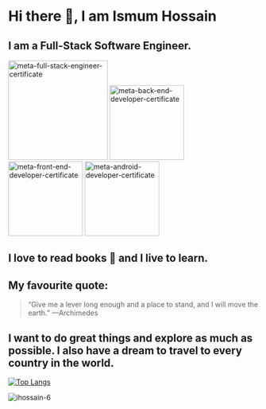 # Hi there :wave:, I am Ismum Hossain

I am a Full-Stack Software Engineer.
---

<p>
  <img src="https://i.ibb.co/RgFNDtJ/meta-full-stack-engineer-certificate.png" height=200 width=200 alt="meta-full-stack-engineer-certificate" border="0">
  <img src="https://i.ibb.co/2M8Bvgc/meta-back-end-developer-certificate.png" height=150 width=150 alt="meta-back-end-developer-certificate" border="0">
  <img src="https://i.ibb.co/LgsjN8L/meta-front-end-developer-certificate.png" height=150 width=150 alt="meta-front-end-developer-certificate" border="0">
  <img src="https://i.ibb.co/H74zTqR/meta-android-developer-certificate.png" height=150 width=150 alt="meta-android-developer-certificate" border="0">
</p>

I love to read books :book: and I live to learn.
---

My favourite quote:
---

>“Give me a lever long enough and a place to stand, and I will
move the earth.”
—Archimedes


I want to do great things and explore as much as possible. I also have a dream to travel to every country in the world.
---
<p align="left">
</p>

[![Top Langs](https://github-readme-stats.vercel.app/api/top-langs/?username=ihossain-6&layout=donut)](https://github.com/ihossain-6/github-readme-stats)

<p><img align="center" src="https://github-readme-streak-stats.herokuapp.com/?user=ihossain-6&" alt="ihossain-6" /></p>
